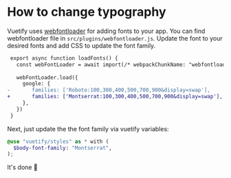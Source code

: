 # How to change typography

Vuetify uses [webfontloader](https://www.npmjs.com/package/webfontloader) for adding fonts to your app. You can find webfontloader file in `src/plugins/webfontloader.js`. Update the font to your desired fonts and add CSS to update the font family.

```diff
 export async function loadFonts() {
   const webFontLoader = await import(/* webpackChunkName: "webfontloader" */'webfontloader')
 
   webFontLoader.load({
     google: {
-       families: ['Roboto:100,300,400,500,700,900&display=swap'],
+       families: ['Montserrat:100,300,400,500,700,900&display=swap'],
     },
   })
 }
```

Next, just update the the font family via vuetify variables:

```scss
@use "vuetify/styles" as * with (
  $body-font-family: "Montserrat",
);
```

It's done 🥂
